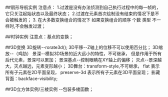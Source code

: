 ##扇形导航实例
	注意点：
	1.过渡是没有办法侦测到自己执行过程中的每一帧的，它只关注起始状态以及最终状态；
	2.过渡在元素首次绘制没有结束的情况下是不会被触发的；
	3. 在大多数变换组合的情况下 如果变换组合的顺序 个数 类型 不一样时,不会触发过渡；

##时钟实例
	注意点：基点的变换；

##3D变换
	3D旋转--rorate3d();
	3D平移--Z轴上的位移不可以使用百分比；
	3D缩放--（鸡肋）
	景深--模拟3D场景的近大远小的特性，不可继承，
			但是作用于所有后代元素，景深可以累加；
	景深基点--控制眼睛在XY轴上的偏移；
	灭点--景深越大，灭点越远，元素变形越小；
	3D舞台：transform-style,不可继承，
     flat 表示所有子元素在2D平面呈现，
     preserve-3d 表示所有子元素在3D平面呈现；
	影藏背面：backface-visibility;

##3D立方体实例/三棱实例
	--包装多棱函数；
	